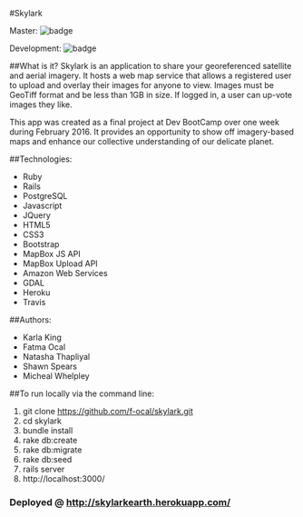 #Skylark

Master:
![badge](https://travis-ci.org/f-ocal/Skylark.svg?branch=master)

Development:
![badge](https://travis-ci.org/f-ocal/Skylark.svg?branch=development)


##What is it?
Skylark is an application to share your georeferenced satellite and aerial imagery. It hosts a web map service that allows a registered user to upload and overlay their images for anyone to view. Images must be GeoTiff format and be less than 1GB in size. If logged in, a user can up-vote images they like.

This app was created as a final project at Dev BootCamp over one week during February 2016. It provides an opportunity to show off imagery-based maps and enhance our collective understanding of our delicate planet.

##Technologies:
* Ruby
* Rails
* PostgreSQL
* Javascript
* JQuery
* HTML5
* CSS3
* Bootstrap
* MapBox JS API
* MapBox Upload API
* Amazon Web Services
* GDAL
* Heroku
* Travis

##Authors:
* Karla King
* Fatma Ocal
* Natasha Thapliyal
* Shawn Spears
* Micheal Whelpley

##To run locally via the command line:

1. git clone https://github.com/f-ocal/skylark.git
2. cd skylark
3. bundle install
4. rake db:create
5. rake db:migrate
6. rake db:seed
7. rails server
8. http://localhost:3000/

### Deployed @ http://skylarkearth.herokuapp.com/



